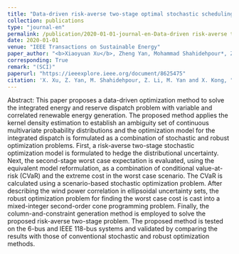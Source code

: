 ```yaml
---
title: "Data-driven risk-averse two-stage optimal stochastic scheduling of energy and reserve with correlated wind power"
collection: publications
type: "journal-en"
permalink: /publication/2020-01-01-journal-en-Data-driven risk-averse two-stage optimal stochastic scheduling of energy and reserve with correlated wind power
date: 2020-01-01
venue: "IEEE Transactions on Sustainable Energy"
paper_author: "<b>Xiaoyuan Xu</b>, Zheng Yan, Mohammad Shahidehpour*, Zhiyi Li, Mingyu Yan, Xiangrui Kong"
corresponding: True
remark: "(SCI)"
paperurl: "https://ieeexplore.ieee.org/document/8625475"
citation: 'X. Xu, Z. Yan, M. Shahidehpour, Z. Li, M. Yan and X. Kong, "Data-driven risk-averse two-stage optimal stochastic scheduling of energy and reserve with correlated wind power," <i>IEEE Transactions on Sustainable Energy</i>, vol. 11, no. 1, pp. 436-447, 2020.'
---
```


Abstract:
This paper proposes a data-driven optimization method to solve the integrated energy and reserve dispatch problem with variable and correlated renewable energy generation. The proposed method applies the kernel density estimation to establish an ambiguity set of continuous multivariate probability distributions and the optimization model for the integrated dispatch is formulated as a combination of stochastic and robust optimization problems. First, a risk-averse two-stage stochastic optimization model is formulated to hedge the distributional uncertainty. Next, the second-stage worst case expectation is evaluated, using the equivalent model reformulation, as a combination of conditional value-at-risk (CVaR) and the extreme cost in the worst case scenario. The CVaR is calculated using a scenario-based stochastic optimization problem. After describing the wind power correlation in ellipsoidal uncertainty sets, the robust optimization problem for finding the worst case cost is cast into a mixed-integer second-order cone programming problem. Finally, the column-and-constraint generation method is employed to solve the proposed risk-averse two-stage problem. The proposed method is tested on the 6-bus and IEEE 118-bus systems and validated by comparing the results with those of conventional stochastic and robust optimization methods.
